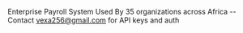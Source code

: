 Enterprise Payroll System Used By 35 organizations across Africa  -- Contact vexa256@gmail.com for API keys and auth
